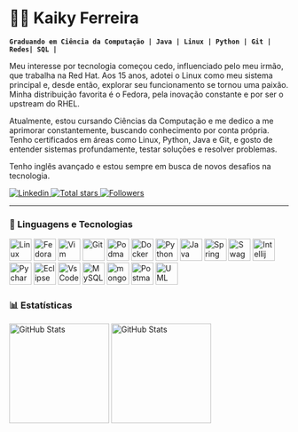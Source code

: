 # 👨‍💻 Kaiky Ferreira

**`Graduando em Ciência da Computação | Java | Linux | Python | Git | Redes| SQL |`**

Meu interesse por tecnologia começou cedo, influenciado pelo meu irmão, que trabalha na Red Hat. Aos 15 anos, adotei o Linux como meu sistema principal e, desde então, explorar seu funcionamento se tornou uma paixão. Minha distribuição favorita é o Fedora, pela inovação constante e por ser o upstream do RHEL.

Atualmente, estou cursando Ciências da Computação e me dedico a me aprimorar constantemente, buscando conhecimento por conta própria. Tenho certificados em áreas como Linux, Python, Java e Git, e gosto de entender sistemas profundamente, testar soluções e resolver problemas.

Tenho inglês avançado e estou sempre em busca de novos desafios na tecnologia. 

<p align="left">
    <a href="https://www.linkedin.com/in/ksferreira35/">
        <img 
            alt="Linkedin" 
            title="Account Linkedin" 
            src="https://custom-icon-badges.demolab.com/badge/-Linkedin-blue?style=for-the-badge&logo=linke&logoColor=white"
        />
    </a> 
    <a href="https://github.com/ksferreira35?tab=repositories&sort=stargazers">
        <img 
            alt="Total stars" 
            title="Total stars on GitHub" 
            src="https://custom-icon-badges.demolab.com/github/stars/ksferreira35?color=55960c&style=for-the-badge&labelColor=488207&logo=star&label=Stars&random=3325"
        />
    </a>
    <a href="https://github.com/ksferreira35?tab=followers">
        <img 
            alt="Followers" 
            title="Followers on GitHub" 
            src="https://custom-icon-badges.demolab.com/github/followers/ksferreira35?color=236ad3&labelColor=1155ba&style=for-the-badge&logo=github&label=Followers&logoColor=white&random=115245"
        />
    </a>
</p>

---

### 🤖 Linguagens e Tecnologias

<div align="left">
    <!-- Sistema operacional e terminal -->
    <img 
        alt="Linux" 
        title="Linux" 
        width="40px"
        src="https://cdn.jsdelivr.net/gh/devicons/devicon@latest/icons/linux/linux-original.svg"
        />
    <img 
        alt="Fedora" 
        title="Fedora" 
        width="40px" 
        src="https://cdn.jsdelivr.net/gh/devicons/devicon@latest/icons/fedora/fedora-plain.svg"
        />
    <img 
        alt="Vim" 
        title="Vim" 
        width="40px" 
        src="https://cdn.jsdelivr.net/gh/devicons/devicon@latest/icons/vim/vim-original.svg"
        />
    <!-- Controle de versão e containers -->
    <img 
        alt="Git" 
        title="Git" 
        width="40px" 
        src="https://cdn.jsdelivr.net/gh/devicons/devicon@latest/icons/git/git-original.svg"
        />
    <img 
        alt="Podman" 
        title="Podman" 
        width="40px" 
        src="https://cdn.jsdelivr.net/gh/devicons/devicon@latest/icons/podman/podman-original.svg"
        />
    <img 
        alt="Docker" 
        title="Docker" 
        width="40px" 
        src="https://cdn.jsdelivr.net/gh/devicons/devicon@latest/icons/docker/docker-original.svg"
        />
    <!-- Linguagens -->
    <img 
        alt="Python" 
        title="Python" 
        width="40px" 
        src="https://cdn.jsdelivr.net/gh/devicons/devicon@latest/icons/python/python-original.svg"
        />
    <img 
        alt="Java" 
        title="Java" 
        width="40px" 
        src="https://cdn.jsdelivr.net/gh/devicons/devicon@latest/icons/java/java-original.svg"
        />
    <!-- Frameworks / Auxiliar -->
    <img 
        alt="Spring" 
        title="Spring" 
        width="40px"
        src="https://cdn.jsdelivr.net/gh/devicons/devicon@latest/icons/spring/spring-original.svg"
        />
    <img 
        alt="Swagger" 
        title="Swagger" 
        width="40px" 
        src="https://cdn.jsdelivr.net/gh/devicons/devicon@latest/icons/swagger/swagger-original.svg"
    />
    <!-- IDEs -->
    <img 
        alt="Intellij IDEA" 
        title="Intellij IDEA" 
        width="40px" 
        src="https://cdn.jsdelivr.net/gh/devicons/devicon@latest/icons/intellij/intellij-original.svg"
        />
    <img 
        alt="Pycharm" 
        title="Pycharm" 
        width="40px" 
        src="https://cdn.jsdelivr.net/gh/devicons/devicon@latest/icons/pycharm/pycharm-original.svg"
        />
    <img 
        alt="Eclipse" 
        title="Eclipse" 
        width="40px"  
        src="https://cdn.jsdelivr.net/gh/devicons/devicon@latest/icons/eclipse/eclipse-original.svg" 
        />
    <img 
        alt="VsCode" 
        title="VsCode" 
        width="40px" 
        src="https://cdn.jsdelivr.net/gh/devicons/devicon@latest/icons/vscode/vscode-original.svg"
        />
    <!-- Bancos de dados -->
    <img 
        alt="MySQL" 
        title="MySQL" 
        width="40px" 
        src="https://cdn.jsdelivr.net/gh/devicons/devicon@latest/icons/mysql/mysql-original.svg"
        />
    <img 
        alt="mongodb" 
        title="mongodb" 
        width="40px" 
        src="https://cdn.jsdelivr.net/gh/devicons/devicon@latest/icons/mongodb/mongodb-original.svg"
        />
    <!-- Ferramentas de testes -->
    <img 
        alt="Postman" 
        title="Postman" 
        width="40px" 
        src="https://cdn.jsdelivr.net/gh/devicons/devicon@latest/icons/postman/postman-original.svg"
        />
    <!-- Modelagem -->
    <img 
        alt="UML" 
        title="UML"
        width="40px" 
        src="https://cdn.jsdelivr.net/gh/devicons/devicon@latest/icons/unifiedmodelinglanguage/unifiedmodelinglanguage-original.svg"
        />
</div>


### 📊 Estatísticas

<p align="left">
  <img alt="GitHub Stats" height="180" src="https://github-readme-stats.vercel.app/api?username=ksferreira35&show_icons=true&theme=tokyonight&include_all_commits=true&locale=pt-br&random=2106" />
  <img alt="GitHub Stats" height="180" src="https://github-readme-stats.vercel.app/api/top-langs/?username=ksferreira35&theme=tokyonight&layout=compact&custom_title=Tecnologias&langs_count=9&random=21043" />
</p>


